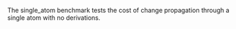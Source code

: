 The single_atom benchmark tests the cost of change propagation through a single atom with no derivations.
